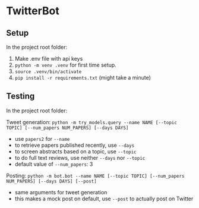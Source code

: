 # TwitterBot


## Setup

In the project root folder:

1.  Make .env file with api keys
2. `python -m venv .venv` for first time setup.
3. `source .venv/bin/activate` 
4. `pip install -r requirements.txt` (might take a minute)

## Testing

In the project root folder:

Tweet generation: `python -m try_models.query --name NAME [--topic TOPIC] [--num_papers NUM_PAPERS] [--days DAYS]`
- use `papers2` for `--name`
- to retrieve papers published recently, use `--days`
- to screen abstracts based on a topic, use `--topic`
- to do full text reviews, use neither `--days` nor `--topic`
- default value of `--num_papers`: 3

Posting: `python -m bot.bot --name NAME [--topic TOPIC] [--num_papers NUM_PAPERS] [--days DAYS] [--post]`
- same arguments for tweet generation
- this makes a mock post on default, use `--post` to actually post on Twitter

